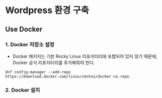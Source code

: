 # Wordpress 환경 구축
## Use Docker
### 1. Docker 저장소 설정
- Docker 패키지는 기본 Rocky Linux 리포지터리에 포함되어 있지 않기 때문에, Docker 공식 리포지터리를 추가해줘야 한다.
```
dnf config-manager --add-repo https://download.docker.com/linux/centos/docker-ce.repo
```

### 2. Docker 설치
